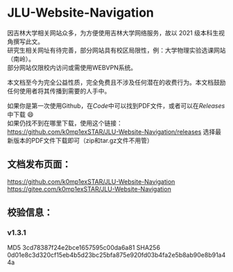 # JLU-Website-Navigation
因吉林大学相关网站众多，为方便使用吉林大学网络服务，故以 2021 级本科生视角撰写此文。  
研究生相关网址有待完善，部分网站具有校区局限性，例：大学物理实验选课网站（南岭）。  
部分网站仅限校内访问或需使用WEBVPN系统。 
  
本文档至今为完全公益性质，完全免费且不涉及任何潜在的收费行为。本文档鼓励任何使用者将其传播到需要的人手中。  

如果你是第一次使用Github，在*Code*中可以找到PDF文件，或者可以在*Releases*中下载 :smile:   
如果仍找不到在哪里下载，使用这个链接：https://github.com/k0mp1exSTAR/JLU-Website-Navigation/releases  选择最新版本的PDF文件下载即可（zip和tar.gz文件不用管）
  
## 文档发布页面：

https://github.com/k0mp1exSTAR/JLU-Website-Navigation    
https://gitee.com/k0mp1exSTAR/JLU-Website-Navigation      
  
## 校验信息：
### v1.3.1
MD5 3cd78387f24e2bce1657595c00da6a81
SHA256 0d01e8c3d320cf15eb4b5d23bc25bfa875e920fd03b4fa2e5b8ab90e8b91a44a

